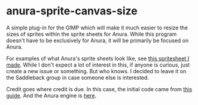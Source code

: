 # anura-sprite-canvas-size
A simple plug-in for the GIMP which will make it much easier to resize the sizes of sprites within the sprite sheets for Anura. While this program doesn't have to be exclusively for Anura, it will be primarily be focused on Anura.

For examples of what Anura's sprite sheets look like, see [this spritesheet I made](https://github.com/Autofire/elemedals/blob/master/images/pivot/pivot_basic.png). While I don't expect a lot of interest in this, if anyone is curious, just create a new issue or something. But who knows. I decided to leave it on the Saddleback group in case someone else is interested.

Credit goes where credit is due. In this case, the initial code came from [this guide](http://developer.gimp.org/writing-a-plug-in/1/index.html). And the Anura engine is [here](https://github.com/anura-engine/anura).
